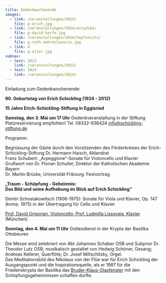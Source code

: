 ```yaml
---
title: Gedenkwochenende
images:
  - link: /veranstaltungen/2014/
    file: g-erich.jpg
  - link: /veranstaltungen/2014/eurydike/
    file: g-david-harfe.jpg
  - link: /veranstaltungen/2014/hopfenzitz/
    file: g-ruth-aehrenleserin.jpg
  - link: 4
    file: g-stier.jpg
subnav:
  - text: 2013
    link: /veranstaltungen/2013/
  - text: 2014
    link: /veranstaltungen/2014/
---
```

 
Einladung zum Gedenkwochenende:

**90. Geburtstag von Erich Schickling (1924 - 2012)**

**15 Jahre Erich-Schickling-Stiftung in Eggisried**


**Samstag, den 3. Mai um 17 Uhr** Gedenkveranstaltung in der Stiftung    
Platzreservierung empfohlen! Tel. 08332-936424 info@schickling-stiftung.de

Programm:

Begrüssung der Gäste durch den Vorsitzenden des Förderkreises der Erich-Schickling-Stiftung Dr. Hermann Haisch, Altlandrat  
Franz Schubert: „Arpeggione“-Sonate für Violoncello und Klavier  
Grußwort von Dr. Florian Schuller, Direktor der Katholischen Akademie Bayern  
Dr. Martin Brüske, Universität Fribourg: Festvortrag  
	
**„Traum - Schöpfung - Geheimnis:  
Das Bild und seine Aufhebung im Blick auf Erich Schickling“**  

Dimitri Schostakowitsch (1906-1975): Sonate für Viola und Klavier, Op. 147 (komp. 1975) 
in der Übertragung für Cello und Klavier 
 
[Prof. David Grigorian, Violoncello; Prof. Ludmilla Lissovaja, Klavier](/veranstaltungen/2014/gedenkfeier/grigorian/) (München)

**Sonntag, den 4. Mai um 11 Uhr** Gottesdienst in der Krypta der Basilika Ottobeuren

Die Messe wird zelebriert von Abt Johannes Schaber OSB und Subprior Dr. Theodor Lutz OSB; musikalisch gestaltet von Hedwig Schöner, Gesang; Andreas Kellerer, Querflöte; Dr. Josef Miltschitzky, Orgel.   
Das Meditationsbild des Nikolaus von der Flüe war für Erich Schickling der Ausgangspunkt und die Inspirationsquelle, als er 1987 für die Friedenskrypta der Basilika das [Bruder-Klaus-Glasfenster](/Veranstaltungen/2014/krypta-ott/) mit den Schöpfungsgeheimnissen schaffen durfte. 
